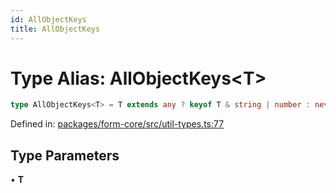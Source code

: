 ```yaml
---
id: AllObjectKeys
title: AllObjectKeys
---
```


<!-- DO NOT EDIT: this page is autogenerated from the type comments -->

# Type Alias: AllObjectKeys\<T\>

```ts
type AllObjectKeys<T> = T extends any ? keyof T & string | number : never;
```

Defined in: [packages/form-core/src/util-types.ts:77](https://github.com/TanStack/form/blob/main/packages/form-core/src/util-types.ts#L77)

## Type Parameters

• **T**
